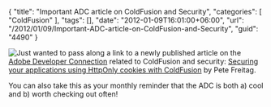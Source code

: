 {
	"title": "Important ADC article on ColdFusion and Security",
	"categories": [
		"ColdFusion"
	],
	"tags": [],
	"date": "2012-01-09T16:01:00+06:00",
	"url": "/2012/01/09/Important-ADC-article-on-ColdFusion-and-Security",
	"guid": "4490"
}

<img src="https://static.raymondcamden.com/images/ScreenClip15.png" style="float:left" /> Just wanted to pass along a link to a newly published article on the <a href="http://www.adobe.com/devnet.html">Adobe Developer Connection</a> related to ColdFusion and security: <a href="http://www.adobe.com/devnet/coldfusion/articles/coldfusion-securing-apps.html">Securing your applications using HttpOnly cookies with ColdFusion</a> by Pete Freitag.
<p>
You can also take this as your monthly reminder that the ADC is both a) cool and b) worth checking out often!
<br clear="left">